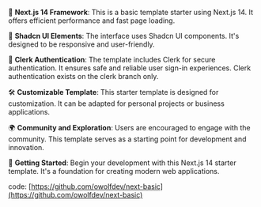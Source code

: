 🚀 **Next.js 14 Framework**: This is a basic template starter using Next.js 14. It offers efficient performance and fast page loading.

🌟 **Shadcn UI Elements**: The interface uses Shadcn UI components. It's designed to be responsive and user-friendly.

🔐 **Clerk Authentication**: The template includes Clerk for secure authentication. It ensures safe and reliable user sign-in experiences. Clerk authentication exists on the clerk branch only.

🛠️ **Customizable Template**: This starter template is designed for customization. It can be adapted for personal projects or business applications.

🌍 **Community and Exploration**: Users are encouraged to engage with the community. This template serves as a starting point for development and innovation.

🎉 **Getting Started**: Begin your development with this Next.js 14 starter template. It's a foundation for creating modern web applications.

code: [https://github.com/owolfdev/next-basic](https://github.com/owolfdev/next-basic)
